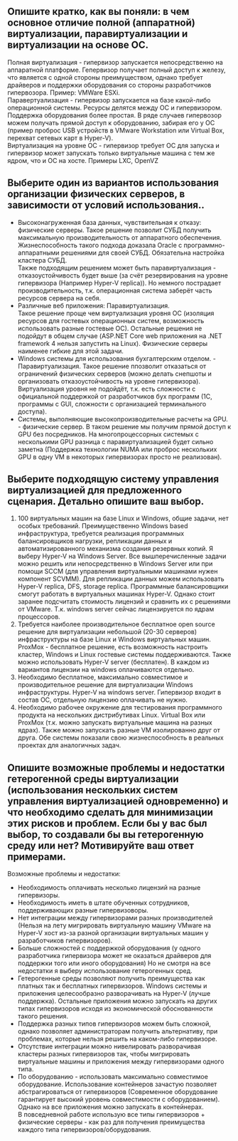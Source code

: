 ## Опишите кратко, как вы поняли: в чем основное отличие полной (аппаратной) виртуализации, паравиртуализации и виртуализации на основе ОС.
Полная виртуализация - гипервизор запускается непосредственно на аппаратной платформе. Гепервизор получает полный доступ к железу, что является с одной стороны преимуществом, однако требует драйверов и поддержки оборудования со стороны разработчиков гипервозора. Пример: VMWare ESXi.  
Паравертуализация - гипервизор запускается на базе какой-либо операционной системы. Ресурсы делятся между ОС и гипервизором. Поддержка оборудования более простая. В ряде случаев гипервозор можем получать прямой доступ к оборудованию, забирая его у ОС (пример проброс USB устройств в VMware Workstation или Virtual Box, перехват сетевых карт в Hyper-V).  
Виртуализация на уровне ОС - гипервизор требует ОС для запуска и гипервизор может запускать только виртуальные машина с тем же ядром, что и ОС на хосте. Примеры LXC, OpenVZ  
## Выберите один из вариантов использования организации физических серверов, в зависимости от условий использования..
* Высоконагруженная база данных, чувствительная к отказу: физические серверы. 
Такое решение позволит СУБД получить максимальную производительность от аппаратного обеспечения.  
Жизнеспособность такого подхода доказала Oracle с программно-аппаратными решениями для своей СУБД. Обязательна настройка кластера СУБД.  
Также подходящим решением может быть паравиртуализация - отказоустойчивость будет выше (за счёт резервирования на уровне гипервизора (Например Hyper-V replica)). Но немного пострадает производительность, т.к. операционная система заберёт часть ресурсов сервера на себя.  
* Различные веб приложения: Паравиртуализация.  
Такое решение проще чем виртуализация уровня ОС (изоляция ресурсов для гостевых операционных систем, возможность использовать разные гостевые ОС). Остальные решения не подойдут в общем случае (ASP.NET Core web приложения на .NET framework 4 нельзя запустить на Linux). Физические серверы наименее гибкие для этой задачи.  
* Windows системы для использования бухгалтерским отделом. - Паравиртуализация. 
Такое решение ппозволит отказаться от ограничений физических серверов (можно делать снепшоты и организовать отказоустойчивость на уровне гипервизора). Виртуализация уровня не подойдёт, т.к. есть сложности с официальной поддержкой от разработчиков бух программ (1С, программы с GUI, сложности с организацией терминального доступа).  
* Системы, выполняющие высокопроизводительные расчеты на GPU. - физические сервер.
В таком решение мы получим прямой доступ к GPU без посредников. На многопроцессорных системых с несколькими GPU разница с паравиртуализацией будет сильно заметна (Поддержка технологии NUMA или проброс нескольких GPU в одну VM в некоторых гипервизорах просто не реализован).
## Выберите подходящую систему управления виртуализацией для предложенного сценария. Детально опишите ваш выбор.
1. 100 виртуальных машин на базе Linux и Windows, общие задачи, нет особых требований. Преимущественно Windows based инфраструктура, требуется реализация программных балансировщиков нагрузки, репликации данных и автоматизированного механизма создания резервных копий.
Я выберу Hyper-V на Windows Server. Все вышперечисленные задачи можно решить или непосредственно в Windows Server или при помощи SCCM (для управления виртуальными машинами нужен компонент SCVMM). Для репликации данных можем использовать Hyper-V replica, DFS, storage replica. Программные балансировщики смогут работать в виртуальных машинах Hyper-V. Однако стоит заранее подсчитать стоимость лицензий и сравнить их с решениями от VMware. Т.к. windows server сейчас лицензируется по ядрам процессоров.  
2. Требуется наиболее производительное бесплатное open source решение для виртуализации небольшой (20-30 серверов) инфраструктуры на базе Linux и Windows виртуальных машин.  
ProxMox - бесплатное решение, есть возможность настроить кластер, Windows и Linux гостевые системы поддерживаются. Также можно использовать Hyper-V server (бесплатен). В каждом из вариантов лицензии на windows оплачиваются отдельно.  
3. Необходимо бесплатное, максимально совместимое и производительное решение для виртуализации Windows инфраструктуры.
Hyper-V на windows server. Гипервизор входит в состав ОС, отдельную лицензию оплачивать не нужно. 
4. Необходимо рабочее окружение для тестирования программного продукта на нескольких дистрибутивах Linux.
Virtual Box или ProxMox (т.к. можно запускать виртуальные машина на разных ядрах). Также можно запускать разные VM изолированно друг от друга. Обе системы показали свою жизнеспособность в реальных проектах для аналогичных задач.
## Опишите возможные проблемы и недостатки гетерогенной среды виртуализации (использования нескольких систем управления виртуализацией одновременно) и что необходимо сделать для минимизации этих рисков и проблем. Если бы у вас был выбор, то создавали бы вы гетерогенную среду или нет? Мотивируйте ваш ответ примерами.
Возможные проблемы и недостатки:
* Необходимость оплачивать несколько лицензий на разные гипервизоры.
* Необходимость иметь в штате обученных сотрудников, поддерживающих разные гипервизоворы.
* Нет интеграции между гипервизорами разных производителей (Нельзя на лету мигрировать виртуальную машину VMware на Hyper-V хост из-за разной организации виртуальных машин у разработчиков гипервизоров).
* Больше сложностей с поддержкой оборудования (у одного разработчика гипервизора может не оказаться драйверов для поддержки того или иного оборудования)
Но не смотря на все недостатки я выберу использование гетерогенных сред.
* Гетерогенные среды позволяют получить преимущества как платных так и бесплатных гипервизоров. Windows системы и приложения целесообразно разворачивать на Hyper-V (лучше поддержка). Остальные приложения можно запускать на других типах гипервизоров исходя из экономической обоснованности такого решения.
* Поддержка разных типов гипервизоров можем быть сложной, однако позволяет администраторам получить альтернативу, при проблемах, которые нельзя решить на каком-либо гипервизоре.
* Отсутствие интеграции можно нивелировать разворачивая кластеры разных гипервизоров так, чтобы мигрировать виртуальные машины и приложения между гипервизорами одного типа.
* По оборудованию - использовать максимально совместимое оборудование.
Использование контейнеров зачастую позволяет абстрагироваться от гипервизоров (Современное оборудование гарантирует высокий уровень совместимости с оборудованием). Однако на все приложения можно запускать в контейнерах.  
В повседневной работе использую все типы гипервизоров + физические серверы - как раз для получения преимущества каждого типа гипервизоров/оборудования.  
